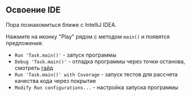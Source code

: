 ## Освоение IDE

Пора познакомиться ближе с IntelliJ IDEA.

Нажмите на иконку "Play" рядом с методом `main()` и появятся предложения:
- `Run 'Task.main()'` - запуск программы
- `Debug 'Task.main()'` - отладка программы через точки останова, смотреть [гайд](https://www.jetbrains.com/help/idea/debugging-code.html)
- `Run 'Task.main()' with Coverage` - запуск тестов для рассчета качества кода через покрытие
- `Modify Run configurations...` - настройка запуска программы